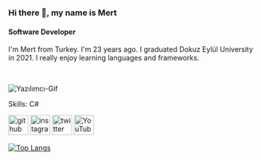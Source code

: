 ### Hi there 👋, my name is Mert
#### Software Developer
I'm Mert from Turkey. I'm 23 years ago. I graduated Dokuz Eylül University in 2021. I really enjoy learning languages and frameworks.

<br>

![Yazılımcı-Gif](https://user-images.githubusercontent.com/96263914/147699735-f86170fd-8549-4734-ab94-be6b35ddcb2e.gif)

Skills: C#
 


[<img src='https://cdn.jsdelivr.net/npm/simple-icons@3.0.1/icons/github.svg' alt='github' height='40'>](https://github.com/mrtaksuuu)  [<img src='https://cdn.jsdelivr.net/npm/simple-icons@3.0.1/icons/instagram.svg' alt='instagram' height='40'>](https://www.instagram.com/mrtaksuuu/)  [<img src='https://cdn.jsdelivr.net/npm/simple-icons@3.0.1/icons/twitter.svg' alt='twitter' height='40'>](https://twitter.com/mrtakss)  [<img src='https://cdn.jsdelivr.net/npm/simple-icons@3.0.1/icons/youtube.svg' alt='YouTube' height='40'>](https://www.youtube.com/channel/mrtaksuuu)  

[![Top Langs](https://github-readme-stats.vercel.app/api/top-langs/?username=mrtaksuuu)](https://github.com/anuraghazra/github-readme-stats)



